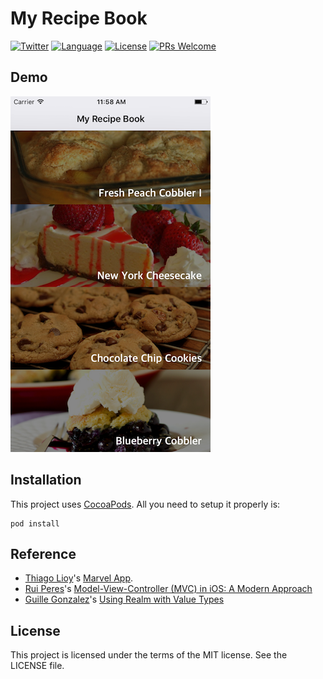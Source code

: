 # My Recipe Book

[![Twitter](https://img.shields.io/badge/Twitter-%40naeemshaikh90-blue.svg)](https://twitter.com/naeemshaikh90)
[![Language](https://img.shields.io/badge/language-Swift%203.0-orange.svg)](https://swift.org)
[![License](http://img.shields.io/badge/license-MIT-green.svg)](/Licence)
[![PRs Welcome](https://img.shields.io/badge/PRs-welcome-brightgreen.svg)](http://makeapullrequest.com)

## Demo
![](/MyRecipeBook.png)

## Installation

This project uses [CocoaPods](https://cocoapods.org). All you need to setup it properly is:
```
pod install
```

## Reference
- [Thiago Lioy](https://github.com/thiagolioy)'s [Marvel App](https://github.com/thiagolioy/marvelapp).
- [Rui Peres](https://twitter.com/peres)'s [Model-View-Controller (MVC) in iOS: A Modern Approach](https://github.com/raywenderlich/mvc-modern-approach)
- [Guille Gonzalez](https://twitter.com/gonzalezreal)'s [Using Realm with Value Types](https://medium.com/@gonzalezreal/using-realm-with-value-types-b69947741e8b)

## License
This project is licensed under the terms of the MIT license. See the LICENSE file.
